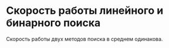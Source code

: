 # Скорость работы линейного и бинарного поиска
Скорость работы двух методов поиска в среднем одинакова.
